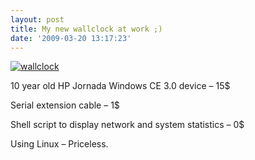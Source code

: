 ```yaml
---
layout: post
title: My new wallclock at work ;)
date: '2009-03-20 13:17:23'
---
```



[![wallclock](http://66.147.244.180/~hunterda/content/images/2009/03/photo1.jpg)](http://66.147.244.180/~hunterda/content/images/2009/03/photo1.jpg "wallclock")

 10 year old HP Jornada Windows CE 3.0 device – 15$  
  
 Serial extension cable – 1$  
  
 Shell script to display network and system statistics – 0$  
  
 Using Linux – Priceless.


